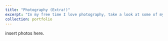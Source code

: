 ```yaml
---
title: "Photography (Extra!)"
excerpt: "In my free time I love photography, take a look at some of my favorite photos!"
collection: portfolio
---
```


insert photos here. 
